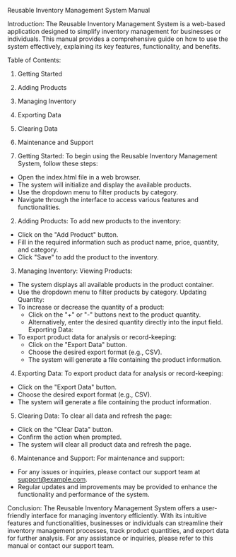 Reusable Inventory Management System Manual

Introduction:
The Reusable Inventory Management System is a web-based application designed to simplify inventory management for businesses or individuals. This manual provides a comprehensive guide on how to use the system effectively, explaining its key features, functionality, and benefits.

Table of Contents:
1. Getting Started
2. Adding Products
3. Managing Inventory
4. Exporting Data
5. Clearing Data
6. Maintenance and Support

1. Getting Started:
To begin using the Reusable Inventory Management System, follow these steps:
- Open the index.html file in a web browser.
- The system will initialize and display the available products.
- Use the dropdown menu to filter products by category.
- Navigate through the interface to access various features and functionalities.

2. Adding Products:
To add new products to the inventory:
- Click on the "Add Product" button.
- Fill in the required information such as product name, price, quantity, and category.
- Click "Save" to add the product to the inventory.

3. Managing Inventory:
Viewing Products:
- The system displays all available products in the product container.
- Use the dropdown menu to filter products by category.
Updating Quantity:
- To increase or decrease the quantity of a product:
  - Click on the "+" or "-" buttons next to the product quantity.
  - Alternatively, enter the desired quantity directly into the input field.
Exporting Data:
- To export product data for analysis or record-keeping:
  - Click on the "Export Data" button.
  - Choose the desired export format (e.g., CSV).
  - The system will generate a file containing the product information.

4. Exporting Data:
To export product data for analysis or record-keeping:
- Click on the "Export Data" button.
- Choose the desired export format (e.g., CSV).
- The system will generate a file containing the product information.

5. Clearing Data:
To clear all data and refresh the page:
- Click on the "Clear Data" button.
- Confirm the action when prompted.
- The system will clear all product data and refresh the page.

6. Maintenance and Support:
For maintenance and support:
- For any issues or inquiries, please contact our support team at support@example.com.
- Regular updates and improvements may be provided to enhance the functionality and performance of the system.

Conclusion:
The Reusable Inventory Management System offers a user-friendly interface for managing inventory efficiently. With its intuitive features and functionalities, businesses or individuals can streamline their inventory management processes, track product quantities, and export data for further analysis. For any assistance or inquiries, please refer to this manual or contact our support team.
